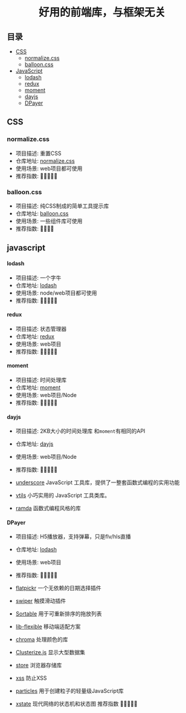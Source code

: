 <h1 align="center">
  好用的前端库，与框架无关
</h1>

## 目录

- [CSS](#CSS)
  - [normalize.css](#normalize.css)
  - [balloon.css](#balloon.css)
- [JavaScript](#JavaScript)
  - [lodash](#lodash)
  - [redux](#redux)
  - [moment](#moment)
  - [dayjs](#dayjs)
  - [DPayer](#DPayer)

## CSS

### normalize.css

* 项目描述: 重置CSS
* 仓库地址: [normalize.css](https://github.com/necolas/normalize.css) 
* 使用场景: web项目都可使用
* 推荐指数: 🌟🌟🌟🌟🌟

### balloon.css

* 项目描述: 纯CSS制成的简单工具提示库
* 仓库地址: [balloon.css](https://github.com/kazzkiq/balloon.css)
* 使用场景: 一些组件库可使用
* 推荐指数: 🌟🌟🌟🌟

## javascript

#### lodash

* 项目描述: 一个字牛
* 仓库地址: [lodash](https://github.com/lodash/lodash)
* 使用场景: node/web项目都可使用
* 推荐指数: 🌟🌟🌟🌟🌟

#### redux

* 项目描述: 状态管理器
* 仓库地址: [redux](https://github.com/reduxjs/redux) 
* 使用场景: web项目
* 推荐指数: 🌟🌟🌟🌟🌟

#### moment

* 项目描述: 时间处理库
* 仓库地址: [moment](https://github.com/moment/moment)
* 使用场景: web项目/Node
* 推荐指数: 🌟🌟🌟🌟🌟

#### dayjs

* 项目描述: 2KB大小的时间处理库 和`moment`有相同的API
* 仓库地址: [dayjs](https://github.com/iamkun/dayjs)
* 使用场景: web项目/Node
* 推荐指数: 🌟🌟🌟🌟🌟

* [underscore](https://github.com/jashkenas/underscore) JavaScript 工具库，提供了一整套函数式编程的实用功能
* [vtils](https://github.com/fjc0k/vtils/tree/master/packages/vtils) 小巧实用的 JavaScript 工具类库。
* [ramda](https://github.com/ramda/ramda) 函数式编程风格的库

#### DPayer

* 项目描述: H5播放器，支持弹幕，只是flv/hls直播
* 仓库地址: [lodash](https://github.com/lodash/lodash)
* 使用场景: web项目
* 推荐指数: 🌟🌟🌟🌟🌟


* [flatpickr](https://github.com/flatpickr/flatpickr) 一个无依赖的日期选择插件
* [swiper](https://github.com/nolimits4web/swiper) 触摸滑动插件 
* [Sortable](https://github.com/SortableJS/Sortable) 用于可重新排序的拖放列表
* [lib-flexible](https://github.com/amfe/lib-flexible) 移动端适配方案
* [chroma](https://github.com/gka/chroma.js) 处理颜色的库 
* [Clusterize.js](https://github.com/NeXTs/Clusterize.js) 显示大型数据集
* [store](https://github.com/marcuswestin/store.js) 浏览器存储库
* [xss](https://github.com/leizongmin/js-xss) 防止XSS
* [particles](https://github.com/VincentGarreau/particles.js) 用于创建粒子的轻量级JavaScript库
* [xstate](https://github.com/davidkpiano/xstate) 现代网络的状态机和状态图  推荐指数 🌟🌟🌟🌟🌟

